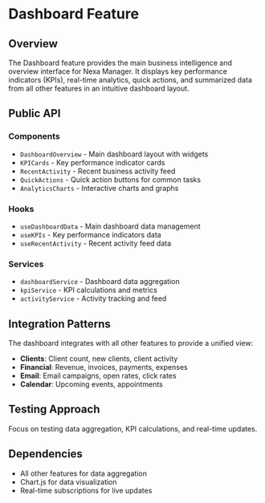 # Dashboard Feature

## Overview

The Dashboard feature provides the main business intelligence and overview interface for Nexa Manager. It displays key performance indicators (KPIs), real-time analytics, quick actions, and summarized data from all other features in an intuitive dashboard layout.

## Public API

### Components
- `DashboardOverview` - Main dashboard layout with widgets
- `KPICards` - Key performance indicator cards
- `RecentActivity` - Recent business activity feed
- `QuickActions` - Quick action buttons for common tasks
- `AnalyticsCharts` - Interactive charts and graphs

### Hooks
- `useDashboardData` - Main dashboard data management
- `useKPIs` - Key performance indicators data
- `useRecentActivity` - Recent activity feed data

### Services
- `dashboardService` - Dashboard data aggregation
- `kpiService` - KPI calculations and metrics
- `activityService` - Activity tracking and feed

## Integration Patterns

The dashboard integrates with all other features to provide a unified view:
- **Clients**: Client count, new clients, client activity
- **Financial**: Revenue, invoices, payments, expenses
- **Email**: Email campaigns, open rates, click rates
- **Calendar**: Upcoming events, appointments

## Testing Approach

Focus on testing data aggregation, KPI calculations, and real-time updates.

## Dependencies

- All other features for data aggregation
- Chart.js for data visualization
- Real-time subscriptions for live updates